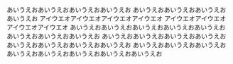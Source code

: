 あいうえおあいうえおあいうえおあいうえお
あいうえおあいうえおあいうえおあいうえお
アイウエオアイウエオアイウエオアイウエオ
アイウエオアイウエオアイウエオアイウエオ
あいうえおあいうえおあいうえおあいうえおあいうえおあいうえおあいうえおあいうえお
あいうえおあいうえおあいうえおあいうえおあいうえおあいうえおあいうえおあいうえお
あいうえおあいうえおあいうえおあいうえおあいうえおあいうえおあいうえおあいうえお
